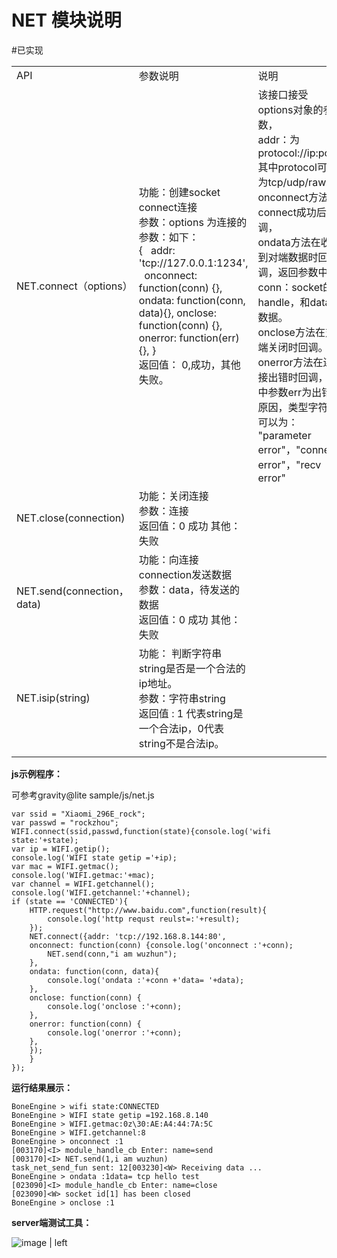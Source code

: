 # NET 模块说明

#已实现

<div class="bi-table">
  <table>
    <colgroup>
      <col width="90px" />
      <col width="90px" />
      <col width="90px" />
    </colgroup>
    <tbody>
      <tr>
        <td rowspan="1" colSpan="1">
          <div data-type="p">API</div>
        </td>
        <td rowspan="1" colSpan="1">
          <div data-type="p">参数说明</div>
        </td>
        <td rowspan="1" colSpan="1">
          <div data-type="p">说明</div>
        </td>
      </tr>
      <tr>
        <td rowspan="1" colSpan="1">
          <div data-type="p">NET.connect（options）</div>
        </td>
        <td rowspan="1" colSpan="1">
          <div data-type="p">功能：创建socket connect连接</div>
          <div data-type="p"></div>
          <div data-type="p">参数：options 为连接的参数：如下：</div>
          <div data-type="p">{   addr: &#x27;tcp://127.0.0.1:1234&#x27;,   onconnect: function(conn) {},   ondata: function(conn, data){}, onclose: function(conn) {}, onerror: function(err) {}, }</div>
          <div data-type="p"></div>
          <div data-type="p">返回值： 0,成功，其他失败。</div>
        </td>
        <td rowspan="1" colSpan="1">
          <div data-type="p">该接口接受options对象的参数，</div>
          <div data-type="p">addr：为protocol://ip:port,其中protocol可以为tcp/udp/raw。</div>
          <div data-type="p"></div>
          <div data-type="p">onconnect方法在connect成功后回调，</div>
          <div data-type="p">ondata方法在收到对端数据时回调，返回参数中有conn：socket的handle，和data数据。</div>
          <div data-type="p">onclose方法在对端关闭时回调。</div>
          <div data-type="p">onerror方法在连接出错时回调，其中参数err为出错原因，类型字符串可以为：</div>
          <div data-type="p">&quot;parameter error&quot;，&quot;connect error&quot;，&quot;recv error&quot;</div>
          <div data-type="p"></div>
        </td>
      </tr>
      <tr>
        <td rowspan="1" colSpan="1">
          <div data-type="p">NET.close(connection)</div>
        </td>
        <td rowspan="1" colSpan="1">
          <div data-type="p">功能：关闭连接</div>
          <div data-type="p"></div>
          <div data-type="p">参数：连接</div>
          <div data-type="p"></div>
          <div data-type="p">返回值：0 成功 其他：失败</div>
        </td>
        <td rowspan="1" colSpan="1">
          <div data-type="p"></div>
        </td>
      </tr>
      <tr>
        <td rowspan="1" colSpan="1">
          <div data-type="p">NET.send(connection，data)</div>
        </td>
        <td rowspan="1" colSpan="1">
          <div data-type="p">功能：向连接connection发送数据</div>
          <div data-type="p"></div>
          <div data-type="p">参数：data，待发送的数据</div>
          <div data-type="p"></div>
          <div data-type="p">返回值：0 成功 其他：失败</div>
        </td>
        <td rowspan="1" colSpan="1">
          <div data-type="p"></div>
        </td>
      </tr>
      <tr>
        <td rowspan="1" colSpan="1">
          <div data-type="p">NET.isip(string)</div>
        </td>
        <td rowspan="1" colSpan="1">
          <div data-type="p">功能： 判断字符串string是否是一个合法的ip地址。</div>
          <div data-type="p"></div>
          <div data-type="p">参数：字符串string</div>
          <div data-type="p"></div>
          <div data-type="p">返回值 : 1 代表string是一个合法ip，0代表string不是合法ip。</div>
        </td>
        <td rowspan="1" colSpan="1">
          <div data-type="p"></div>
        </td>
      </tr>
      <tr>
        <td rowspan="1" colSpan="1">
          <div data-type="p"></div>
        </td>
        <td rowspan="1" colSpan="1">
          <div data-type="p"></div>
        </td>
        <td rowspan="1" colSpan="1">
          <div data-type="p"></div>
        </td>
      </tr>
    </tbody>
  </table>
</div>


__js示例程序：__

可参考gravity@lite sample/js/net.js

```
var ssid = "Xiaomi_296E_rock";
var passwd = "rockzhou";
WIFI.connect(ssid,passwd,function(state){console.log('wifi state:'+state);
var ip = WIFI.getip();
console.log('WIFI state getip ='+ip);
var mac = WIFI.getmac();
console.log('WIFI.getmac:'+mac);
var channel = WIFI.getchannel();
console.log('WIFI.getchannel:'+channel);
if (state == 'CONNECTED'){
	HTTP.request("http://www.baidu.com",function(result){
		console.log('http requst reulst=:'+result);
	});
	NET.connect({addr: 'tcp://192.168.8.144:80',  
    onconnect: function(conn) {console.log('onconnect :'+conn);
    	NET.send(conn,"i am wuzhun");
	},  
    ondata: function(conn, data){
    	console.log('ondata :'+conn +'data= '+data);
    }, 
    onclose: function(conn) {
    	console.log('onclose :'+conn);
    }, 
    onerror: function(conn) {
    	console.log('onerror :'+conn);
    }, 
	});
	}
});
```

__运行结果展示：__

```
BoneEngine > wifi state:CONNECTED 
BoneEngine > WIFI state getip =192.168.8.140 
BoneEngine > WIFI.getmac:0z\30:AE:A4:44:7A:5C 
BoneEngine > WIFI.getchannel:8 
BoneEngine > onconnect :1 
[003170]<I> module_handle_cb Enter: name=send
[003170]<I> NET.send(1,i am wuzhun)
task_net_send_fun sent: 12[003230]<W> Receiving data ...
BoneEngine > ondata :1data= tcp hello test  
[023090]<I> module_handle_cb Enter: name=close
[023090]<W> socket id[1] has been closed
BoneEngine > onclose :1 
```

__server端测试工具：__


![image | left](https://cdn.yuque.com/lark/0/2018/png/89215/1525440824861-eec804d9-718e-4e57-98f8-b78a5c177186.png "")


 